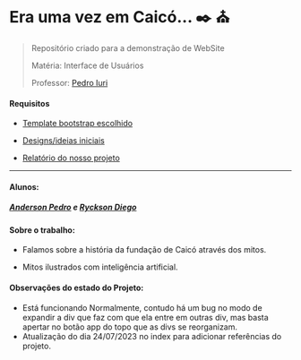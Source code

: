 # **Era uma vez em Caicó... :black_nib: :church:**
>Repositório criado para a demonstração de WebSite
>
>Matéria: Interface de Usuários
>
>Professor: [Pedro Iuri](http://lattes.cnpq.br/9355546222740220)

#### Requisitos

- [Template bootstrap escolhido](https://bootstrapmade.com/gp-free-multipurpose-html-bootstrap-template/#download)

- [Designs/ideias iniciais](https://www.canva.com/design/DAFnOoTQfBs/hhfZbuJh0JrDj9zoDVqF8w/edit?utm_content=DAFnOoTQfBs&utm_campaign=designshare&utm_medium=link2&utm_source=sharebutton
) 
- [Relatório do nosso projeto](https://docs.google.com/document/d/1o1qwt0a4Rxz55x91S8hHpAOlCiHdpdt-E5kWNgdc-Q0/edit?usp=sharing)
-----------------------------------------------------------------------------------------------------------------------------------------------------------------------------------

#### Alunos:
##### [Anderson Pedro](http://lattes.cnpq.br/5480090750325383) e [Ryckson Diego]( http://lattes.cnpq.br/9962994617885089)

#### Sobre o trabalho:

- Falamos sobre a história da fundação de Caicó através dos mitos.

- Mitos ilustrados com inteligência artificial.

#### Observações do estado do Projeto:

- Está funcionando Normalmente, contudo há um bug no modo de expandir a div que faz com que ela entre em outras div, mas basta apertar no botão app do topo que as divs se reorganizam.
- Atualização do dia 24/07/2023 no index para adicionar referências do projeto.
